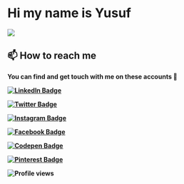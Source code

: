 <!-- Hi -->
<!-- ![](https://github-readme-stats.vercel.app/api?username=akroms&show_icons=true&count_private=true) -->
# Hi my name is <b>Yusuf<b>
![](https://readme-typing-svg.herokuapp.com?font=Montserrat&color=coral&lines=I'm+a+Fullstack+Developer;Creative+IT+Specialist;)

## 📫 How to reach me

You can find and get touch with me on these accounts 👀

[![LinkedIn Badge](https://img.shields.io/badge/LinkedIn-0077B5?style=for-the-badge&logo=linkedin&logoColor=white)](https://www.linkedin.com/in/yusufbek-orzibekov-aba5021a7/)

[![Twitter Badge](https://img.shields.io/badge/Twitter-1DA1F2?style=for-the-badge&logo=twitter&logoColor=white)](https://twitter.com/orzibekov_my)
  
[![Instagram Badge](https://img.shields.io/badge/Instagram-E4405F?style=for-the-badge&logo=instagram&logoColor=white)](https://www.instagram.com/42yuarzibekov)

[![Facebook Badge](https://img.shields.io/badge/Facebook-1877F2?style=for-the-badge&logo=facebook&logoColor=white)](https://www.facebook.com/muhammadyusufae)
  
[![Codepen Badge](https://img.shields.io/badge/Codepen-000000?style=for-the-badge&logo=codepen&logoColor=white)](https://codepen.io/yusuforzibekov)

[![Pinterest Badge](https://img.shields.io/badge/Pinterest-%23E60023.svg?&style=for-the-badge&logo=Pinterest&logoColor=white)](https://www.pinterest.com/orzibekovyusufbek/)

![Profile views](https://profile-counter.glitch.me/yusuforzibekov/count.svg)
